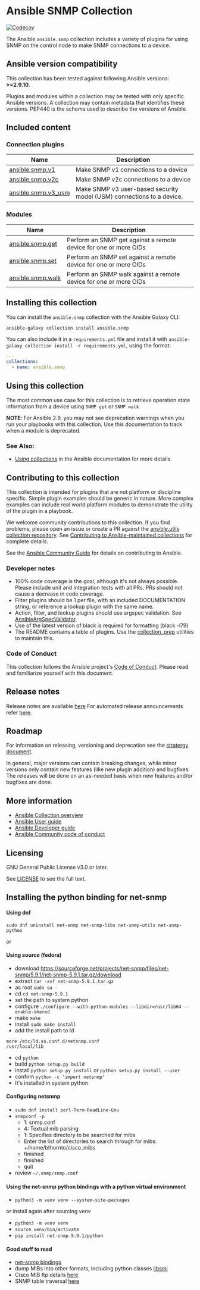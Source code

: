 

# Ansible SNMP Collection
[![Codecov](https://img.shields.io/codecov/c/github/ansible-collections/ansible.snmp)](https://codecov.io/gh/ansible-collections/ansible.snmp)

The Ansible ``ansible.snmp`` collection includes a variety of plugins for using SNMP on the control node to make SNMP connections to a device.

<!--start requires_ansible-->
## Ansible version compatibility

This collection has been tested against following Ansible versions: **>=2.9.10**.

Plugins and modules within a collection may be tested with only specific Ansible versions.
A collection may contain metadata that identifies these versions.
PEP440 is the schema used to describe the versions of Ansible.
<!--end requires_ansible-->

## Included content

<!--start collection content-->
### Connection plugins
Name | Description
--- | ---
[ansible.snmp.v1](https://github.com/ansible-collections/ansible.snmp/blob/main/docs/ansible.snmp.v1_connection.rst)|Make SNMP v1 connections to a device
[ansible.snmp.v2c](https://github.com/ansible-collections/ansible.snmp/blob/main/docs/ansible.snmp.v2c_connection.rst)|Make SNMP v2c connections to a device
[ansible.snmp.v3_usm](https://github.com/ansible-collections/ansible.snmp/blob/main/docs/ansible.snmp.v3_usm_connection.rst)|Make SNMP v3 user-based security model (USM) connections to a device.

### Modules
Name | Description
--- | ---
[ansible.snmp.get](https://github.com/ansible-collections/ansible.snmp/blob/main/docs/ansible.snmp.get_module.rst)|Perform an SNMP get against a remote device for one or more OIDs
[ansible.snmp.set](https://github.com/ansible-collections/ansible.snmp/blob/main/docs/ansible.snmp.set_module.rst)|Perform an SNMP set against a remote device for one or more OIDs
[ansible.snmp.walk](https://github.com/ansible-collections/ansible.snmp/blob/main/docs/ansible.snmp.walk_module.rst)|Perform an SNMP walk against a remote device for one or more OIDs

<!--end collection content-->

## Installing this collection

You can install the ``ansible.snmp`` collection with the Ansible Galaxy CLI:

    ansible-galaxy collection install ansible.snmp

You can also include it in a `requirements.yml` file and install it with `ansible-galaxy collection install -r requirements.yml`, using the format:

```yaml
---
collections:
  - name: ansible.snmp
```
## Using this collection

The most common use case for this collection is to retrieve operation state information from a device using `SNMP get` or `SNMP walk`


**NOTE**: For Ansible 2.9, you may not see deprecation warnings when you run your playbooks with this collection. Use this documentation to track when a module is deprecated.

### See Also:

* [Using collections](https://docs.ansible.com/ansible/latest/user_guide/collections_using.html) in the Ansible documentation for more details.

## Contributing to this collection

This collection is intended for plugins that are not platform or discipline specific. Simple plugin examples should be generic in nature. More complex examples can include real world platform modules to demonstrate the utility of the plugin in a playbook.

We welcome community contributions to this collection. If you find problems, please open an issue or create a PR against the [ansible.utils collection repository](https://github.com/ansible-collections/ansible.utils). See [Contributing to Ansible-maintained collections](https://docs.ansible.com/ansible/devel/community/contributing_maintained_collections.html#contributing-maintained-collections) for complete details.

See the [Ansible Community Guide](https://docs.ansible.com/ansible/latest/community/index.html) for details on contributing to Ansible.

### Developer notes

- 100% code coverage is the goal, although it's not always possible. Please include unit and integration tests with all PRs. PRs should not cause a decrease in code coverage.
- Filter plugins should be 1 per file, with an included DOCUMENTATION string, or reference a lookup plugin with the same name.
- Action, filter, and lookup plugins should use argspec validation. See [AnsibleArgSpecValidator](https://github.com/ansible-collections/ansible.utils/blob/main/plugins/module_utils/common/argspec_validate.py).
- Use of the latest version of black is required for formatting (black -l79)
- The README contains a table of plugins. Use the [collection_prep](https://github.com/ansible-network/collection_prep) utilities to maintain this.


### Code of Conduct
This collection follows the Ansible project's
[Code of Conduct](https://docs.ansible.com/ansible/devel/community/code_of_conduct.html).
Please read and familiarize yourself with this document.


## Release notes
<!--Add a link to a changelog.md file or an external docsite to cover this information. -->
Release notes are available [here](https://github.com/ansible-collections/ansible.utils/blob/main/changelogs/CHANGELOG.rst)
For automated release announcements refer [here](https://twitter.com/AnsibleContent).


## Roadmap
For information on releasing, versioning and deprecation see the [stratergy document](https://access.redhat.com/articles/4993781).

In general, major versions can contain breaking changes, while minor versions only contain new features (like new plugin addition) and bugfixes.
The releases will be done on an as-needed basis when new features and/or bugfixes are done.

<!-- Optional. Include the roadmap for this collection, and the proposed release/versioning strategy so users can anticipate the upgrade/update cycle. -->

## More information

- [Ansible Collection overview](https://github.com/ansible-collections/overview)
- [Ansible User guide](https://docs.ansible.com/ansible/latest/user_guide/index.html)
- [Ansible Developer guide](https://docs.ansible.com/ansible/latest/dev_guide/index.html)
- [Ansible Community code of conduct](https://docs.ansible.com/ansible/latest/community/code_of_conduct.html)

## Licensing

GNU General Public License v3.0 or later.

See [LICENSE](https://www.gnu.org/licenses/gpl-3.0.txt) to see the full text.

## Installing the python binding for net-snmp

#### Using dnf

```
sudo dnf uninstall net-snmp net-snmp-libs net-snmp-utils net-snmp-python
```

or 

#### Using source (fedora)
- download https://sourceforge.net/projects/net-snmp/files/net-snmp/5.9.1/net-snmp-5.9.1.tar.gz/download
- extract `tar -xvf net-snmp-5.9.1.tar.gz`
- as root `sudo su -`
- cd `cd net-snmp-5.9.1`
- set the path to system python 
- configure `./configure --with-python-modules --libdir=/usr/lib64 --enable-shared`
- make `make`
- install `sudo make install`
- add the install path to ld

```
more /etc/ld.so.conf.d/netsnmp.conf 
/usr/local/lib
```

- cd `python`
- build `python setup.py build`
- install `python setup.py install` or `python setup.py install --user`
- confirm `python -c 'import netsnmp'`
- It's installed in system python

#### Configuring netsnmp

- `sudo dnf install perl-Term-ReadLine-Gnu`
- `snmpconf -p`
    - 1: snmp.conf
    - 4: Textual mib parsing
    - 1: Specifies directory to be searched for mibs
    - Enter the list of directories to search through for mibs: +/home/bthornto/cisco_mibs
    - finished
    - finished
    - quit
- review `~/.snmp/snmp.conf`



#### Using the net-snmp python bindings with a python virtual environment

- `python3 -m venv venv --system-site-packages`

or install again after sourcing venv

- `python3 -m venv venv`
- `source venv/bin/activate`
- `pip install net-snmp-5.9.1/python` 


#### Good stuff to read
- [net-snmp bindings](https://github.com/net-snmp/net-snmp/blob/master/python/README)
- dump MIBs into other formats, including python classes [libsmi](https://www.ibr.cs.tu-bs.de/projects/libsmi/smidump.html?lang=de)
- Cisco MIB ftp details [here](https://www.cisco.com/c/en/us/support/docs/ip/simple-network-management-protocol-snmp/9226-mibs-9226.html#q2)
- SNMP table traversal [here](https://datatracker.ietf.org/doc/html/rfc1187#page-2)







